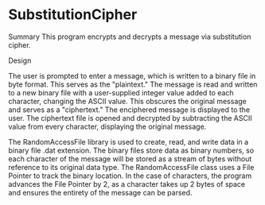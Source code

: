 # SubstitutionCipher
Summary
This program encrypts and decrypts a message via substitution cipher.

Design

The user is prompted to enter a message, which is written to a binary file in byte format. This serves as the "plaintext." The message is read and written to a new binary file with a user-supplied integer value added to each character, changing the ASCII value. This obscures the original message and serves as a "ciphertext." The enciphered message is displayed to the user. The ciphertext file is opened and decrypted by subtracting the ASCII value from every character, displaying the original message.

The RandomAccessFile library is used to create, read, and write data in a binary file .dat extension. The binary files store data as binary numbers, so each character of the message will be stored as a stream of bytes without reference to its original data type. The RandomAccessFile class uses a File Pointer to track the binary location. In the case of characters, the program advances the File Pointer by 2, as a character takes up 2 bytes of space and ensures the entirety of the message can be parsed.
